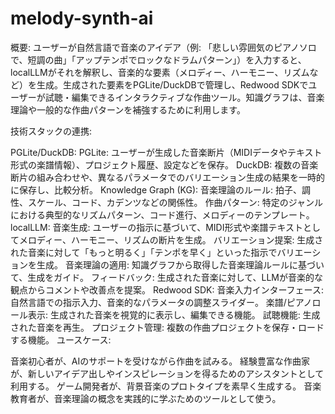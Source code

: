 # melody-synth-ai
概要: ユーザーが自然言語で音楽のアイデア（例: 「悲しい雰囲気のピアノソロで、短調の曲」「アップテンポでロックなドラムパターン」）を入力すると、localLLMがそれを解釈し、音楽的な要素（メロディー、ハーモニー、リズムなど）を生成。生成された要素をPGLite/DuckDBで管理し、Redwood SDKでユーザーが試聴・編集できるインタラクティブな作曲ツール。知識グラフは、音楽理論や一般的な作曲パターンを補強するために利用します。

技術スタックの連携:

PGLite/DuckDB:
PGLite: ユーザーが生成した音楽断片（MIDIデータやテキスト形式の楽譜情報）、プロジェクト履歴、設定などを保存。
DuckDB: 複数の音楽断片の組み合わせや、異なるパラメータでのバリエーション生成の結果を一時的に保存し、比較分析。
Knowledge Graph (KG):
音楽理論のルール: 拍子、調性、スケール、コード、カデンツなどの関係性。
作曲パターン: 特定のジャンルにおける典型的なリズムパターン、コード進行、メロディーのテンプレート。
localLLM:
音楽生成: ユーザーの指示に基づいて、MIDI形式や楽譜テキストとしてメロディー、ハーモニー、リズムの断片を生成。
バリエーション提案: 生成された音楽に対して「もっと明るく」「テンポを早く」といった指示でバリエーションを生成。
音楽理論の適用: 知識グラフから取得した音楽理論ルールに基づいて、生成をガイド。
フィードバック: 生成された音楽に対して、LLMが音楽的な観点からコメントや改善点を提案。
Redwood SDK:
音楽入力インターフェース: 自然言語での指示入力、音楽的なパラメータの調整スライダー。
楽譜/ピアノロール表示: 生成された音楽を視覚的に表示し、編集できる機能。
試聴機能: 生成された音楽を再生。
プロジェクト管理: 複数の作曲プロジェクトを保存・ロードする機能。
ユースケース:

音楽初心者が、AIのサポートを受けながら作曲を試みる。
経験豊富な作曲家が、新しいアイデア出しやインスピレーションを得るためのアシスタントとして利用する。
ゲーム開発者が、背景音楽のプロトタイプを素早く生成する。
音楽教育者が、音楽理論の概念を実践的に学ぶためのツールとして使う。